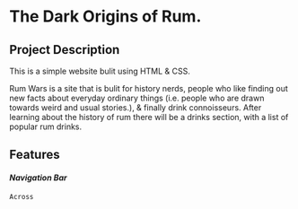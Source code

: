 # The Dark Origins of Rum.

## Project Description 

This is a simple website bulit using HTML & CSS.

Rum Wars is a site that is bulit for history nerds, people who like finding out new facts about everyday ordinary things (i.e. people who are drawn towards weird and usual stories.), & finally drink connoisseurs. After learning about the history of rum there will be a drinks section, with a list of popular rum drinks. 

## Features

#### _Navigation Bar_
    Across 
